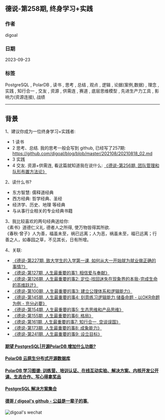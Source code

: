 ## 德说-第258期, 终身学习+实践   
                                          
### 作者                                          
digoal                                          
                                          
### 日期                                          
2023-09-23                                         
                                          
### 标签                                          
PostgreSQL , PolarDB , 读书 , 思考 , 总结 , 观点 , 逻辑 , 论据(案例,数据) , 理念 , 实践 , 知行合一 , 交友 , 资源 , 供需连 , 赛道 , 底层思维模型 , 先进生产力工具 , 影响力(资源连接), 战绩                   
                                          
----                                          
                                          
## 背景      
    
1、建议你成为一位终身学习+实践者:   
- 1 读书  
- 2 思考、总结. 我的思考一般会写到 github, 已经写了257期:  https://github.com/digoal/blog/blob/master/202108/20210818_02.md   
- 3 实践  
- 4 交友. 资源+供需连, 看这篇就知道我在说什么: [《德说-第256期, 团队管理和队形布置方法论》](../202309/20230909_01.md)    
  
2、读什么书?   
- 东方智慧: 儒释道经典  
- 西方经典: 哲学经典、圣经  
- 经济学、历史、地理 等经典  
- 与从事行业相关的专业经典书籍  
  
3、我比较喜欢的两句经典送给你:   
《素书》道德仁义礼. 德者人之所得, 使万物皆得其所欲.   
《春秋·曾子》人为善，福虽未至，祸已远离；人为恶，祸虽未至，福已远离；行善之人，如春园之草，不见其长，日有所增。  
  
4、关联:  
- [《德说-第227期, 致大学生的入学第一课, 如何从大一开始就为就业做正确的事情?》](../202305/20230513_01.md)    
- [《德说-第127期, 人生最重要的事1: 相信爱与奉献》](../202208/20220822_01.md)    
- [《德说-第126期, 人生最重要的事2: 定位-找回迷失在现象界的本我-完成生命的高维跃迁》](../202208/20220819_03.md)    
- [《德说-第100期, 人生最重要的事3: 建立公理体系和逻辑能力》](../202206/20220610_01.md)    
- [《德说-第145期, 人生最重要的事4: 刻意练习逻辑能力,储备命题 - 以OKR命题为例 - 充分必要》](../202209/20220917_01.md)    
- [《德说-第154期, 人生最重要的事5: 生态思维和产品思维》](../202210/20221001_03.md)    
- [《德说-第155期, 人生最重要的事6: 格局》](../202210/20221002_01.md)    
- [《德说-第161期, 人生最重要的事7: 知行合一, 空谈误国》](../202210/20221021_01.md)    
- [《德说-第173期, 人生最重要的事8: 成象能力》](../202211/20221116_03.md)    
- [《德说-第241期, 人生最重要的事9: 设立目标》](../202306/20230613_01.md)    
  
  
#### [期望 PostgreSQL|开源PolarDB 增加什么功能?](https://github.com/digoal/blog/issues/76 "269ac3d1c492e938c0191101c7238216")
  
  
#### [PolarDB 云原生分布式开源数据库](https://github.com/ApsaraDB "57258f76c37864c6e6d23383d05714ea")
  
  
#### [PolarDB 学习图谱: 训练营、培训认证、在线互动实验、解决方案、内核开发公开课、生态合作、写心得拿奖品](https://www.aliyun.com/database/openpolardb/activity "8642f60e04ed0c814bf9cb9677976bd4")
  
  
#### [PostgreSQL 解决方案集合](../201706/20170601_02.md "40cff096e9ed7122c512b35d8561d9c8")
  
  
#### [德哥 / digoal's github - 公益是一辈子的事.](https://github.com/digoal/blog/blob/master/README.md "22709685feb7cab07d30f30387f0a9ae")
  
  
![digoal's wechat](../pic/digoal_weixin.jpg "f7ad92eeba24523fd47a6e1a0e691b59")
  
